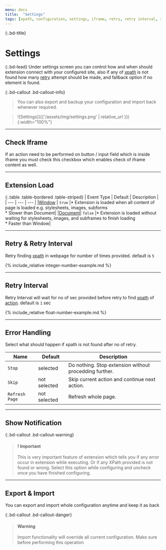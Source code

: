 ```yaml
---
menu: docs
title:  "Settings"
tags: [xpath, configuration, settings, iframe, retry, retry interval, retry option, error , error handling,export, import]
---
```


{:.bd-title}
# Settings

{:.bd-lead}
Under settings screen you can control how and when should extension connect with your configured site,  also if any of [xpath](action#xpath) is not found how many [retry](#retry) attempt should be made, and fallback option if no element is found.

{:.bd-callout .bd-callout-info}
> You can also export and backup your configuration and import back whenever required.

> ![Settings]({{'/assets/img/settings.png' | relative_url }}){:width="100%"}

---
## Check Iframe

If an action need to be performed on button / input field which is inside iframe you must check this checkbox which enables check of iframe content as well.

---
## Extension Load

{:.table .table-bordered .table-striped}
| Event Type | Default | Description |
| --- | --- | --- |
|[Window](https://developer.mozilla.org/en-US/docs/Web/API/GlobalEventHandlers/onload) | `true` |* Extension is loaded when all content of page is loaded e.g. stylesheets, images, subforms<br/>* Slower than Document|
|[Document](https://developer.mozilla.org/en-US/docs/Web/API/Window/DOMContentLoaded_event)| `false` |* Extension is loaded without waiting for stylesheets, images, and subframes to finish loading<br/>* Faster than Window|
 
---
## Retry & Retry Interval
Retry finding [xpath](xpath) in webpage for number of times provided. default is `5`

{% include_relative integer-number-example.md %}

---
## Retry Interval
Retry Interval will wait for no of sec provided before retry to find [xpath](xpath) of [action](action). default is `1` sec

{% include_relative float-number-example.md %}

---
## Error Handling
Select what should happen if xpath is not found after no of retry.

|Name|Default|Description|
|---|---|---|
|`Stop`|selected| Do nothing. Stop extension without procedding further.|
|`Skip`|not selected| Skip current action and continue next action.|
|`Refresh Page`|not selected|Refresh whole page.|

---
## Show Notification

{:.bd-callout .bd-callout-warning}
> #### ! Important
> This is very important feature of extension which tells you if any error occur in extension while executing. Or if any XPath provided is not found or wrong. Select this option while configuring and uncheck once you have finished configuring.

---
## Export & Import
You can export and import whole configuration anytime and keep it as back

{:.bd-callout .bd-callout-danger}
> #### Warning
> Import functionality will override all current configuration. Make sure before performing this operation